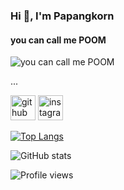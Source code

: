 ### Hi 👋, I'm Papangkorn 
#### you can call me POOM
![you can call me POOM](https://user-images.githubusercontent.com/4733304/69106249-04e1cd80-0a2b-11ea-995c-f55f49291290.png)

...




[<img src='https://cdn.jsdelivr.net/npm/simple-icons@3.0.1/icons/github.svg' alt='github' height='40'>](https://github.com/papangkorn00)  [<img src='https://cdn.jsdelivr.net/npm/simple-icons@3.0.1/icons/instagram.svg' alt='instagram' height='40'>](https://www.instagram.com/papaangkorn/)  

[![Top Langs](https://github-readme-stats.vercel.app/api/top-langs/?username=papangkorn00)](https://github.com/anuraghazra/github-readme-stats)

![GitHub stats](https://github-readme-stats.vercel.app/api?username=papangkorn00&show_icons=true)  

![Profile views](https://gpvc.arturio.dev/papangkorn00)  
